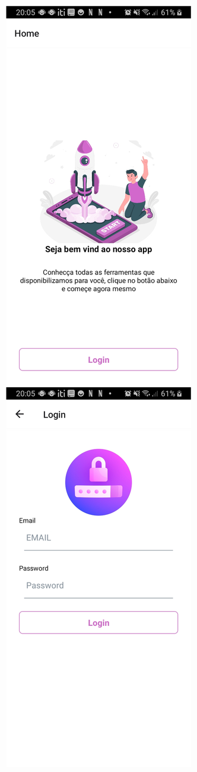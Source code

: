 
<!DOCTYPE html>
<html lang="en">
<head>
<meta charset="UTF-8">
<meta name="viewport" content="width=device-width, initial-scale=1.0">
<meta http-equiv="X-UA-Compatible" content="ie=edge">
<meta name="Description" content="Enter your description here"/>
<link rel="stylesheet" href="https://cdnjs.cloudflare.com/ajax/libs/twitter-bootstrap/4.6.0/css/bootstrap.min.css">
<link rel="stylesheet" href="https://cdnjs.cloudflare.com/ajax/libs/font-awesome/5.15.2/css/all.min.css">
<link rel="stylesheet" href="assets/css/style.css">


</head>
<body>
<img class="img-thumbnail" src="src/assets/loginStarted.jpeg"></img>
 <img class="img-thumbnail"  src="src/assets/login.jpeg"></img>

</body>
</html>
